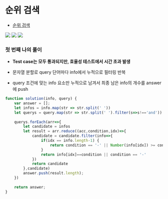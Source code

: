
# 순위 검색
  - [순위 검색](https://programmers.co.kr/learn/courses/30/lessons/72412)

  <img src="https://user-images.githubusercontent.com/62092665/138468150-0f2e4490-88ee-4c60-8ba5-e6214900f5a3.png">

  <img src="https://user-images.githubusercontent.com/62092665/138468237-86850466-7ac1-4e74-aaf3-fe8dad29b0a4.png">

  <img src="https://user-images.githubusercontent.com/62092665/138468302-888ebead-b868-4ef1-952f-caff6511d746.png">


### 첫 번째 나의 풀이
  - **Test case는 모두 통과되지만, 효율성 테스트에서 시간 초과 발생**

  - 문자열 분할로 query 단어마다 info에서 누적으로 필터링 반복
  - query 조건에 맞는 info 요소만 누적으로 남겨서 최종 남은 info의 개수를 answer에 push

```javascript
function solution(info, query) {
    var answer = [];
    let infos = info.map(str => str.split(' '))
    let querys = query.map(str => str.split(' ').filter(s=>s!=='and'))
    
    querys.forEach(arr=>{
        let candidate = infos
        let result = arr.reduce((acc,condition,idx)=>{
            candidate = candidate.filter(info=>{
                if(idx == info.length-1) {
                    return condition == '-' || Number(info[idx]) >= condition
                }
                return info[idx]==condition || condition == '-'
            })
            return candidate
        },candidate)
        answer.push(result.length);
    })
    
    return answer;
}
```


